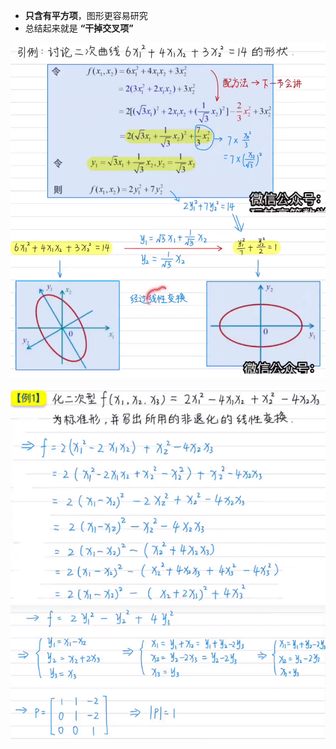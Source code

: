 - **只含有平方项**，图形更容易研究
- 总结起来就是 **“干掉交叉项”**

![](../photo/Pasted%20image%2020240318155947.png)

![](../photo/Pasted%20image%2020240318160458.png)
![](../photo/Pasted%20image%2020240318160852.png)
